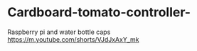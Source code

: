 # Cardboard-tomato-controller-
Raspberry pi and water bottle caps
https://m.youtube.com/shorts/VJdJxAxY_mk
